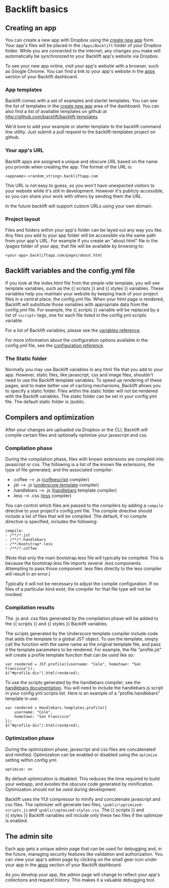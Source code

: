 # Backlift basics

## Creating an app

You can create a new app with Dropbox using the [create new app](https://www.backlift.com/dashboard/createapp) form. Your app's files will be placed in the <code>/Apps/Backlift</code> folder of your Dropbox folder. While you are connected to the internet, any changes you make will automatically be synchronized to your Backlift app's website via Dropbox. 

To see your new app online, visit your app's website with a browser, such as Google Chrome. You can find a link to your app's website in the [apps](https://www.backlift.com/dashboard/apps) section of your Backlift dashboard.

### App templates

Backlift comes with a set of examples and starter templates. You can see the list of templates in the [create new app](https://www.backlift.com/dashoboard/createapp) area of the dashboard. You can also find a list of available templates on github at http://github.com/backlift/backlift-templates. 

We'd love to add your example or starter template to the backlift command line utility. Just submit a pull request to the backlift-templates project on github.

### Your app's URL

Backlift apps are assigned a unique and obscure URL based on the name you provide when creating the app. The format of the URL is:

	<appname>-<random_string>.backliftapp.com

This URL is not easy to guess, so you won't have unexpected visitors to your website while it's still in development. However it's publicly accessible, so you can share your work with others by sending them the URL. 

In the future backlift will support custom URLs using your own domain.

### Project layout

Files and folders within your app's folder can be layed out any way you like. Any files you add to your app folder will be accessible via the same path from your app's URL. For example if you create an "about.html" file in the /pages folder of your app, that file will be available by browsing to:

    <your-app>.backliftapp.com/pages/about.html

## Backlift variables and the config.yml file

If you look at the index.html file from the simple-site template, you will see template variables, such as the {{&nbsp;scripts&nbsp;}} and {{&nbsp;styles&nbsp;}} variables. These variables help you maintain your website by keeping track of your project files in a central place, the config.yml file. When your html page is rendered, Backlift will substitute those variables with appropriate data from the config.yml file. For example, the {{&nbsp;scripts&nbsp;}} variable will be replaced by a list of <code>&lt;script&gt;</code> tags, one for each file listed in the config.yml scripts variable.

For a list of Backlift variables, please see the [variables reference](variables.html).

For more information about the configuration options available in the config.yml file, see the [configuration reference](configuration.html).

### The Static folder

Normally you may use Backlift variables in any html file that you add to your app. However, static files, like javascript, css and image files, shouldn't need to use the Backlift template variables. To speed up rendering of these pages, and to make better use of caching mechanisms, Backlift allows you to specify a static folder. Files within the static folder will not be rendered with the Backlift variables. The static folder can be set in your config.yml file. The default static folder is /public.

## Compilers and optimization

After your changes are uploaded via Dropbox or the CLI, Backlift will compile certain files and optionally optimize your javascript and css.

### Compilation phase

During the compilation phase, files with known extensions are compiled into javascript or css. The following is a list of the known file extensions, the type of file generated, and the associated compiler:

* .coffee --&gt; .js ([coffeescript](http://coffeescript.org/) compiler)
* .jst --&gt; .js ([underscore template](http://underscorejs.org/#template) compiler)
* .handlebars --&gt; .js ([handlebars](http://handlebarsjs.com/) template compiler)
* .less --&gt; .css ([less](http://lesscss.org/) compiler)

You can control which files are passed to the compilers by adding a `compile` directive to your project's config.yml file. The compile directive should include a list of files that will be compiled. The default, if no compile directive is specified, includes the following:

<pre><code class="no-highlight">compile:
- /**/*.jst
- /**/*.handlebars
- /**/bootstrap*.less
- /**/*.coffee
</code></pre>

(Note that only the main bootstrap.less file will typically be compiled. This is because the bootstrap.less file imports several .less components. Attempting to pass those component .less files directly to the less compiler will result in an error.)

Typically it will not be necessary to adjust the compile configuration. If no files of a particular kind exist, the compiler for that file type will not be invoked.

### Compilation results

The .js and .css files generated by the compilation phase will be added to the {{&nbsp;scripts&nbsp;}} and {{&nbsp;styles&nbsp;}} Backlift variables. 

The scripts generated by the Underscore template compiler include code that adds the template to a global JST object. To use the template, simply call the function with the same name as the original template file, and pass it the template parameters to be rendered. For example, the file "profile.jst" will create a profile template function that can be used like so:

	var rendered = JST.profile({username: "Cole", hometown: "San Francisco"});
	$("#profile-div").html(rendered);

To use the scripts generated by the handlebars compiler, see the [handlebars documentation](http://handlebarsjs.com/). You will need to include the handlebars.js script in your config.yml scripts list. Here is an example of a "profile.handlebars" template in use:

	var rendered = Handlebars.templates.profile({
		username: "Cole",
		hometown: "San Francisco"
	});
	$("#profile-div").html(rendered);

### Optimization phase

During the optimization phase, javascript and css files are concatenated and minified. Optimization can be enabled or disabled using the `optimize` setting within config.yml.

	optimize: on

By default optimization is disabled. This reduces the time required to build your webapp, and avoides the obscure code generated by minification. Optimization should not be used during development.

Backlift uses the YUI compressor to minify and concatenate javascript and css files. The optimizer will generate two files, `\public\optimized-scripts.js` and `\public\optmized-styles.css`. The {{&nbsp;scripts&nbsp;}} and {{&nbsp;styles&nbsp;}} Backlift variables will include only these two files if the optimizer is enabled.

## The admin site

Each app gets a unique admin page that can be used for debugging and, in the future, managing security features like validation and authorization. You can view your app's admin page by clicking on the small gear icon under your app in the [apps](https://www.backlift.com/dashboard/apps) section of your Backlift dashboard.

As you develop your app, the admin page will change to reflect your app's collections and request history. This makes it a valuable debugging tool.
